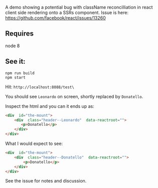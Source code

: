 
A demo showing a potential bug with className reconcilliation in react client side rendering onto a SSRs component. Issue is here: https://github.com/facebook/react/issues/13260

##  Requires
node 8

##  See it:
```
npm run build
npm start
```
Hit: `http://localhost:8088/test\`

You should see `Leonardo` on screen, shortly replaced by `Donatello`.
 
Inspect the html and you can it ends up as:

  

```html
<div  id="the-mount">
    <div  class="header--Leonardo"  data-reactroot="">
       <p>Donatello</p>
    </div>
</div>
```
What I would expect to see:

  

```html
<div  id="the-mount">
    <div  class="header--Donatello"  data-reactroot="">
        <p>Donatello</p>
    </div>
</div>
```

See the issue for notes and discussion.
